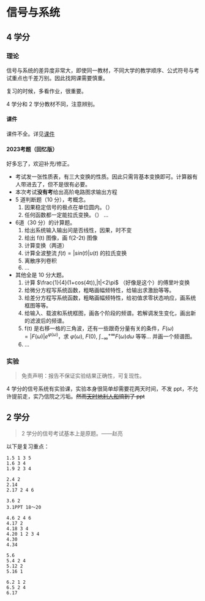 # 信号与系统
## 4 学分
### 理论
信号与系统的差异度非常大，即使同一教材，不同大学的教学顺序、公式符号与考试重点也千差万别。因此找网课需要慎重。

复习的时候，多看作业，很重要。

4 学分和 2 学分教材不同，注意辨别。
#### 课件
课件不全。详见[课件](./resources.md)
#### 2023考题（回忆版）
好多忘了，欢迎补充/修正。
* 考试发一张性质表，有三大变换的性质。因此只需背基本变换即可。计算器有人带进去了，但不是很有必要。
* 本次考试**没有考**给出高阶电路图求输出方程
* 5 道判断题（10 分），考概念。
    1. 因果稳定信号的极点在单位圆内。（）
    2. 任何函数都一定能拉氏变换。（）
    ...
* 6道（30 分）的计算题。
    1. 给出系统输入输出问是否线性，因果，时不变
    2. 给出 f(t) 图像，画 f(2-2t) 图像
    3. 计算变换（两道）
    4. 计算全波整流 $f(t)=|sin(t)|u(t)$ 的拉氏变换
    5. 离散序列卷积
    6. ...
* 其他全是 10 分大题。
    1. 计算 $\frac{1}{4}(1+cos(4t)),|t|<2\pi$ （好像是这个）的傅里叶变换
    2. 给微分方程写系统函数，粗略画幅频特性，给输出求激励等等。
    3. 给差分方程写系统函数，粗略画幅频特性，给初值求零状态响应，画系统框图等等。
    4. 给输入、载波和系统框图，画各个阶段的频谱。若解调发生变化，画出新的滤波后的频谱。
    5. f(t) 是右移一格的三角波，还有一些跟奇分量有关的条件，$F(\omega)=|F(\omega)|e^{\varphi(\omega)}$，求 $\varphi(\omega)$, $F(0)$, $\int_{-\infty}^{+\infty}F(\omega)d\omega$ 等等... 并画一个频谱图。
    6. ...
### 实验
> 免责声明：报告不保证实验结果正确性，可复现性。

4 学分的信号系统有实验课，实验本身很简单却需要花两天时间，不发 ppt，不允许提前走，实乃信院之污垢。~~然而[天时地利人和](https://t.me/withabsolutex/1114)搞到了 ppt~~
## 2 学分
> 2 学分的信号考试基本上是原题。——赵亮

以下是复习重点：
```
1.5 1 3 5
1.6 3 4
1.9 2 3 4

2.4 2
2.14
2.17 2 4 6

3.6 2
3.1PPT 18～20

4.6 2 4 6
4.17 2
4.18 3 4
4.20 1 2 3 4
4.30
4.34

5.6
5.4 2 4
5.12 2
5.16 1

6.2 1 2
6.5 2 4
6.17
```